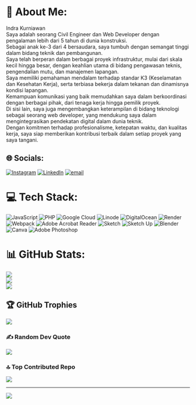 # 💫 About Me:
Indra Kurniawan<br>Saya adalah seorang Civil Engineer dan Web Developer dengan pengalaman lebih dari 5 tahun di dunia konstruksi. <br>Sebagai anak ke-3 dari 4 bersaudara, saya tumbuh dengan semangat tinggi dalam bidang teknik dan pembangunan.<br>Saya telah berperan dalam berbagai proyek infrastruktur, mulai dari skala kecil hingga besar, dengan keahlian utama di bidang pengawasan teknis, <br>pengendalian mutu, dan manajemen lapangan.<br>Saya memiliki pemahaman mendalam terhadap standar K3 (Keselamatan dan Kesehatan Kerja), serta terbiasa bekerja dalam tekanan dan dinamisnya kondisi lapangan. <br>Kemampuan komunikasi yang baik memudahkan saya dalam berkoordinasi dengan berbagai pihak, dari tenaga kerja hingga pemilik proyek.<br>Di sisi lain, saya juga mengembangkan keterampilan di bidang teknologi sebagai seorang web developer, yang mendukung saya dalam mengintegrasikan pendekatan digital dalam dunia teknik.<br>Dengan komitmen terhadap profesionalisme, ketepatan waktu, dan kualitas kerja, saya siap memberikan kontribusi terbaik dalam setiap proyek yang saya tangani.


## 🌐 Socials:
[![Instagram](https://img.shields.io/badge/Instagram-%23E4405F.svg?logo=Instagram&logoColor=white)](https://instagram.com/https://www.instagram.com/indr_akurniawan1104?igsh=N2trbzBlYjl3ZzZp) [![LinkedIn](https://img.shields.io/badge/LinkedIn-%230077B5.svg?logo=linkedin&logoColor=white)](https://linkedin.com/in/www.linkedin.com/in/indra-kurniawan-7870aa357) [![email](https://img.shields.io/badge/Email-D14836?logo=gmail&logoColor=white)](mailto:megakurniawan1410@gmail.com) 

# 💻 Tech Stack:
![JavaScript](https://img.shields.io/badge/javascript-%23323330.svg?style=for-the-badge&logo=javascript&logoColor=%23F7DF1E) ![PHP](https://img.shields.io/badge/php-%23777BB4.svg?style=for-the-badge&logo=php&logoColor=white) ![Google Cloud](https://img.shields.io/badge/GoogleCloud-%234285F4.svg?style=for-the-badge&logo=google-cloud&logoColor=white) ![Linode](https://img.shields.io/badge/linode-00A95C?style=for-the-badge&logo=linode&logoColor=white) ![DigitalOcean](https://img.shields.io/badge/DigitalOcean-%230167ff.svg?style=for-the-badge&logo=digitalOcean&logoColor=white) ![Render](https://img.shields.io/badge/Render-%46E3B7.svg?style=for-the-badge&logo=render&logoColor=white) ![Webpack](https://img.shields.io/badge/webpack-%238DD6F9.svg?style=for-the-badge&logo=webpack&logoColor=black) ![Adobe Acrobat Reader](https://img.shields.io/badge/Adobe%20Acrobat%20Reader-EC1C24.svg?style=for-the-badge&logo=Adobe%20Acrobat%20Reader&logoColor=white) ![Sketch](https://img.shields.io/badge/Sketch-FFB387?style=for-the-badge&logo=sketch&logoColor=black) ![Sketch Up](https://img.shields.io/badge/SketchUp-005F9E?style=for-the-badge&logo=sketchup&logoColor=white) ![Blender](https://img.shields.io/badge/blender-%23F5792A.svg?style=for-the-badge&logo=blender&logoColor=white) ![Canva](https://img.shields.io/badge/Canva-%2300C4CC.svg?style=for-the-badge&logo=Canva&logoColor=white) ![Adobe Photoshop](https://img.shields.io/badge/adobe%20photoshop-%2331A8FF.svg?style=for-the-badge&logo=adobe%20photoshop&logoColor=white)
# 📊 GitHub Stats:
![](https://github-readme-stats.vercel.app/api?username=Sukseskan1&theme=dark&hide_border=false&include_all_commits=false&count_private=false)<br/>
![](https://nirzak-streak-stats.vercel.app/?user=Sukseskan1&theme=dark&hide_border=false)<br/>
![](https://github-readme-stats.vercel.app/api/top-langs/?username=Sukseskan1&theme=dark&hide_border=false&include_all_commits=false&count_private=false&layout=compact)

## 🏆 GitHub Trophies
![](https://github-profile-trophy.vercel.app/?username=Sukseskan1&theme=radical&no-frame=false&no-bg=true&margin-w=4)

### ✍️ Random Dev Quote
![](https://quotes-github-readme.vercel.app/api?type=horizontal&theme=light)

### 🔝 Top Contributed Repo
![](https://github-contributor-stats.vercel.app/api?username=Sukseskan1&limit=5&theme=radical&combine_all_yearly_contributions=true)

---
[![](https://visitcount.itsvg.in/api?id=Sukseskan1&icon=0&color=0)](https://visitcount.itsvg.in)

<!-- Proudly created with GPRM ( https://gprm.itsvg.in ) -->
